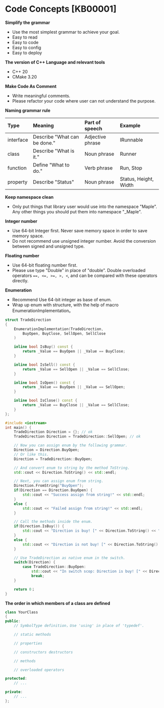 ﻿
# Code Concepts [KB00001]

**Simplify the grammar**

- Use the most simplest grammar to achieve your goal.
- Easy to read
- Easy to code
- Easy to config
- Easy to deploy

**The version of C++ Language and relevant tools**

- C++ 20
- CMake 3.20

**Make Code As Comment**
- Write meaningful comments.
- Please refactor your code where user can not understand the purpose. 

**Naming grammar rule**

  | Type      | Meaning                      | Part of speech   | Example               |
  |:----------|:-----------------------------|:-----------------|:----------------------|
  | interface | Describe "What can be done." | Adjective phrase | IRunnable             |
  | class     | Describe "What is it."       | Noun phrase      | Runner                |
  | function  | Define "What to do."         | Verb phrase      | Run, Stop             |
  |  property | Describe "Status"            | Noun phrase      | Status, Height, Width |

**Keep namespace clean**

- Only put things that library user would use into the namespace "Maple". 
  Any other things you should put them into namespace "_Maple".


**Integer number**
    
- Use 64-bit Integer first. Never save memory space in order to save memory space.
- Do not recommend use unsigned integer number. Avoid the conversion between signed and unsigned type.

**Floating number**

- Use 64-bit floating number first.
- Please use type "Double" in place of "double". Double overloaded operators `==, <=, >=, >, <`, 
  and can be compared with these operators directly.

**Enumeration**

- Recommend Use 64-bit integer as base of enum.
- Wrap up enum with structure, with the help of macro EnumerationImplementation。

```C++
struct TradeDirection
{
    EnumerationImplementation(TradeDirection, 
        BuyOpen, BuyClose, SellOpen, SellClose
    )

    inline bool IsBuy() const {
        return _Value == BuyOpen || _Value == BuyClose;
    }

    inline bool IsSell() const {
        return _Value == SellOpen || _Value == SellClose;
    }

    inline bool IsOpen() const {
        return _Value == BuyOpen || _Value == SellOpen;
    }

    inline bool IsClose() const {
        return _Value == BuyClose || _Value == SellClose;
    }
};

#include <iostream>
int main() {
    TradeDirection Direction = {}; // ok
    TradeDirection Direction = TradeDirection::SellOpen; // ok

    // Now you can assign enum by the following grammar.
    Direction = Direction.BuyOpen; 
    // Or like this.
    Direction = TradeDirection::BuyOpen;

    // And convert enum to string by the method ToString.
    std::cout << Direction.ToString() << std::endl;

    // Next, you can assign enum from string.
    Direction.FromString("BuyOpen");
    if(Direction == Direction.BuyOpen) {
        std::cout << "Success assign from string!" << std::endl;
    }
    else {
        std::cout << "Failed assign from string!" << std::endl;
    }

    // Call the methods inside the enum.
    if(Direction.IsBuy()) {
        std::cout << "Direction is buy! [" << Direction.ToString() << "]" << std::endl;
    }
    else {
        std::cout << "Direction is not buy! [" << Direction.ToString() << "]" << std::endl;
    }

    // Use TradeDirection as native enum in the switch.
    switch(Direction) {   
        case TradeDirection::BuyOpen:
            std::cout << "In switch scop: Direction is buy! [" << Direction.ToString() << "]" << std::endl;
            break;
    }

    return 0；
}
```

**The order in which members of a class are defined**

```c++
class YourClass 
{
public:
    // SymbolType definition，Use 'using' in place of 'typedef'.

    // static methods

    // properties

    // constructors destructors

    // methods

    // overloaded operators

protected:
    // ...

private:
    // ...
};
```
